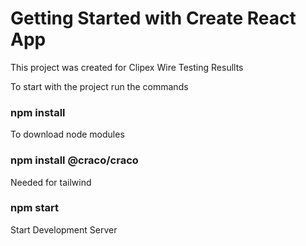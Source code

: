 # Getting Started with Create React App

This project was created for Clipex Wire Testing Resullts

To start with the project run the commands

### npm install

To download node modules

### npm install @craco/craco

Needed for tailwind

### npm start

Start Development Server
